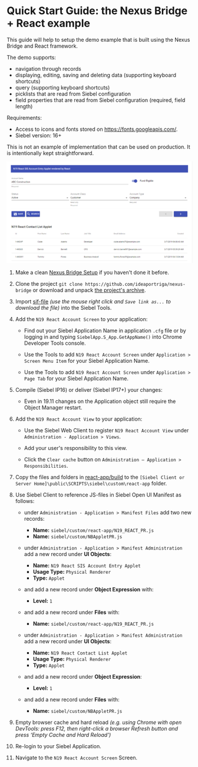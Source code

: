 # Quick Start Guide: the Nexus Bridge + React example

This guide will help to setup the demo example that is built using the Nexus Bridge and React framework.

The demo supports:

* navigation through records
* displaying, editing, saving and deleting data (supporting keyboard shortcuts)
* query (supporting keyboard shortcuts)
* picklists that are read from Siebel configuration
* field properties that are read from Siebel configuration (required, field length)

Requirements: 
* Access to icons and fonts stored on https://fonts.googleapis.com/.
* Siebel version: 16+

This is not an example of implementation that can be used on production. It is intentionally kept straightforward.

 ![result](demo_react.png)

1. Make a clean [Nexus Bridge Setup](/../../wiki/Setup-Nexus-Bridge) if you haven't done it before.

1. Clone the project `git clone https://github.com/ideaportriga/nexus-bridge` or download and unpack [the project's archive](../../../../../archive/master.zip).

1. Import [sif-file](https://raw.githubusercontent.com/ideaportriga/nexus-bridge/master/examples/REACT%20Examples/Demo%20Example/SIF/N19_React_Objects.sif) *(use the mouse right click and `Save link as...` to download the file)* into the Siebel Tools.

1. Add the `N19 React Account Screen` to your application:

      * Find out your Siebel Application Name in application `.cfg` file or by logging in and typing `SiebelApp.S_App.GetAppName()` into Chrome Developer Tools console.
      
      * Use the Tools to add `N19 React Account Screen` under `Application > Screen Menu Item` for your Siebel Application Name.
      
      * Use the Tools to add `N19 React Account Screen` under `Application > Page Tab` for your Siebel Application Name.
      
1. Compile (Siebel IP16) or deliver (Siebel IP17+) your changes:

      * Even in 19.11 changes on the Application object still require the Object Manager restart.
    
1. Add the `N19 React Account View` to your application:

      * Use the Siebel Web Client to register `N19 React Account View` under `Administration - Application > Views`.
      
      * Add your user's responsibility to this view.
            
      * Click the `Clear cache` button on `Administration – Application > Responsibilities`.
    
1. Copy the files and folders in [react-app/build](../../../../../tree/master/examples/REACT%20Examples/Demo%20Example/react-app/build) to the `[Siebel Client or Server Home]\public\SCRIPTS\siebel\custom\react-app` folder.
    
1. Use Siebel Client to reference JS-files in Siebel Open UI Manifest as follows:
	* under `Administration - Application > Manifest Files`  add two new records: 
		* **Name:** `siebel/custom/react-app/N19_REACT_PR.js`
		* **Name:** `siebel/custom/NBAppletPR.js`

	* under `Administration - Application > Manifest Administration` add a new record under **UI Objects**: 
   		* **Name:** `N19 React SIS Account Entry Applet`
   		* **Usage Type:** `Physical Renderer`
   		* **Type:** `Applet`

   	* and add a new record under **Object Expression** with:
   		* **Level:** `1`

  	* and add a new record under **Files** with:
   
   		* **Name:** `siebel/custom/react-app/N19_REACT_PR.js`

	* under `Administration - Application > Manifest Administration` add a new record under **UI Objects**: 
   		* **Name:** `N19 React Contact List Applet`
		* **Usage Type:** `Physical Renderer`
   		* **Type:** `Applet`

   	* and add a new record under **Object Expression**:
   		* **Level:** `1`

   	* and add a new record under **Files** with:
   		* **Name:** `siebel/custom/NBAppletPR.js`

1. Empty browser cache and hard reload *(e.g. using Chrome with open DevTools: press F12, then right-click a browser Refresh button and press ‘Empty Cache and Hard Reload’)*

1. Re-login to your Siebel Application.

1. Navigate to the `N19 React Account Screen` Screen.
